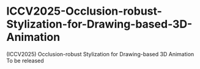 # ICCV2025-Occlusion-robust-Stylization-for-Drawing-based-3D-Animation
(ICCV2025) Occlusion-robust Stylization for Drawing-based 3D Animation
To be released
